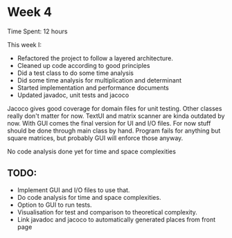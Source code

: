# Week 4

Time Spent: 12 hours

This week I:

- Refactored the project to follow a layered architecture.
- Cleaned up code according to good principles
- Did a test class to do some time analysis
- Did some time analysis for multiplication and determinant
- Started implementation and performance documents
- Updated javadoc, unit tests and jacoco

Jacoco gives good coverage for domain files for unit testing. Other classes really don't matter for now. TextUI and matrix scanner
are kinda outdated by now. With GUI comes the final version for UI and I/O files. For now stuff should be done through main class
by hand. Program fails for anything but square matrices, but probably GUI will enforce those anyway. 

No code analysis done yet for time and space complexities


## TODO:

- Implement GUI and I/O files to use that.
- Do code analysis for time and space complexities.
- Option to GUI to run tests.
- Visualisation for test and comparison to theoretical complexity.
- Link javadoc and jacoco to automatically generated places from front page
